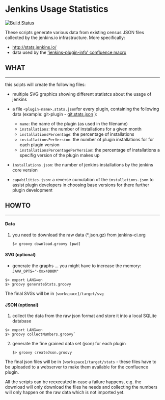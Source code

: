 Jenkins Usage Statistics
========================

[![Build Status](https://ci.jenkins.io/buildStatus/icon?job=Infra/infra-statistics/master)](https://ci.jenkins.io/job/Infra/job/infra-statistics/job/master/)

These scripts generate various data from existing census JSON files collected by the jenkins.io infrastructure.
More specifically:

- http://stats.jenkins.io/
- data used by the ['jenkins-plugin-info' confluence macro](https://github.com/jenkinsci/backend-jenkins-plugin-info-plugin)

## WHAT
----

this scipts will create the following files:

* multiple SVG graphics showing different statistcs about the usage of jenkins
* a file `<plugin-name>.stats.json`for every plugin, containing the following data (example: git-plugin - [git.stats.json](http://stats.jenkins.io/plugin-installation-trend/git.stats.json) ):

  * `name`: the name of the plugin (as used in the filename)
  * `installations`: the number of installations for a given month
  * `installationsPercentage`: the percentage of installations
  * `installationsPerVersion`: the number of plugin installations for for each plugin version
  * `installationsPercentagePerVersion`: the percentage of installations a specifig version of the plugin makes up
  
* `installations.json`: the number of jenkins installations by the jenkins core version
* `capabilities.json`: a reverse cumulation of the `installations.json` to assist plugin developers in choosing base versions for there further plugin development
  
  

## HOWTO
-----

#### Data

1. you need to download the raw data (*.json.gz) from jenkins-ci.org

   `$> groovy download.groovy [pwd]`
   
#### SVG (optional)

* generate the graphs
   ... you might have to increase the memory: `JAVA_OPTS="-Xmx4000M"`

```
$> export LANG=en
$> groovy generateStats.groovy
```


The final SVGs will be in `[workspace]/target/svg` 

#### JSON (optional)

1. collect the data from the raw json format and store it into a local SQLite database
   
```
$> export LANG=en
$> groovy collectNumbers.groovy`
```

2. generate the fine grained data set (json) for each plugin
   
    `$> groovy createJson.groovy`

The final json files will be in `[workspace]/target/stats` - these files have to be uploaded to a webserver to make them available for the confluence plugin.


All the scripts can be reexecuted in case a failure happens, e.g. the download will only download the files he needs and collecting the numbers will only happen on the raw data which is not imported yet.

